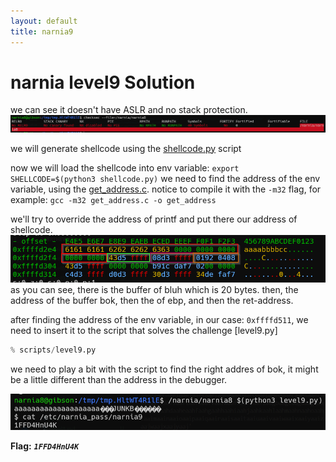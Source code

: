 ```yaml
---
layout: default
title: narnia9
---
```


# narnia level9 Solution

we can see it doesn't have ASLR and no stack protection.
![alt text](./images/level9_1.png)


we will generate shellcode using the [shellcode.py](./general/shellcode.py) script

now we will load the shellcode into env variable:
`export SHELLCODE=$(python3 shellcode.py)`
we need to find the address of the env variable, using the [get_address.c](./general/get_address.c). notice to compile it with the `-m32` flag, for example: `gcc -m32 get_address.c -o get_address`

we'll try to override the address of printf and put there our address of shellcode.
![alt text](./images/level9_2.png)
as you can see, there is the buffer of bluh which is 20 bytes. then, the address of the buffer bok, then the of ebp, and then the ret-address.

after finding the address of the env variable, in our case: `0xffffd511`, we need to insert it to the script that solves the challenge [level9.py]
```python
% scripts/level9.py
```


we need to play a bit with the script to find the right addres of bok, it might be a little different than the address in the debugger.

![alt text](./images/level9_3.png)


**Flag:** ***`1FFD4HnU4K`*** 
